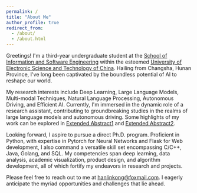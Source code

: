 ```yaml
---
permalink: /
title: "About Me"
author_profile: true
redirect_from: 
  - /about/
  - /about.html
---
```


Greetings! I'm a third-year undergraduate student at the [School of Information and Software Engineering](https://sise.uestc.edu.cn/) within the esteemed [University of Electronic Science and Technology of China](https://www.uestc.edu.cn/). Hailing from Changsha, Hunan Province, I've long been captivated by the boundless potential of AI to reshape our world.

My research interests include Deep Learning, Large Language Models, Multi-modal Techniques, Natural Language Processing, Autonomous Driving, and Efficient AI. Currently, I'm immersed in the dynamic role of a research assistant, contributing to groundbreaking studies in the realms of large language models and autonomous driving. Some highlights of my work can be explored in [Extended Abstract1](URL1) and [Extended Abstract2](URL2).

Looking forward, I aspire to pursue a direct Ph.D. program. Proficient in Python, with expertise in Pytorch for Neural Networks and Flask for Web development, I also command a versatile skill set encompassing C/C++, Java, Golang, and SQL. My competencies span deep learning, data analysis, academic visualization, product design, and algorithm development, all of which fortify my endeavors in research and projects.

Please feel free to reach out to me at hanlinkong@foxmail.com. I eagerly anticipate the myriad opportunities and challenges that lie ahead.
